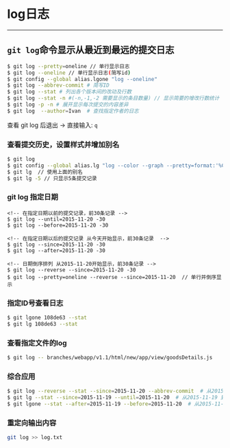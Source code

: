 # log日志
---
## `git log`命令显示从最近到最远的提交日志
```bash
$ git log --pretty=oneline // 单行显示日志
$ git log --oneline // 单行显示日志(简写id)
$ git config --global alias.lgone "log --oneline"
$ git log --abbrev-commit # 简写ID
$ git log --stat # 列出各个版本间的改动及行数
$ git log --stat -n #(-n,-1,-2 需要显示的条目数量) // 显示简要的增改行数统计
$ git log -p -n # 展开显示每次提交的内容差异
$ git log  --author=Ivan  # 查找指定作者的日志

```
查看 git log 后退出 -> 直接输入: `q`

### 查看提交历史，设置样式并增加别名
```bash
$ git log
$ git config --global alias.lg "log --color --graph --pretty=format:'%Cred%h%Creset -%C(yellow)%d%Creset %s %Cgreen(%cr) %C(bold blue)<%an>%Creset' --abbrev-commit --stat"   // 定义历史记录格式的别名, 以后只需 git lg 即可
$ git lg  // 使用上面的别名
$ git lg -5 // 只显示5条提交记录
```

### git log 指定日期
```git
<!-- 在指定日期以前的提交记录，前30条记录 -->
$ git log --until=2015-11-20 -30  
$ git log --before=2015-11-20 -30  
```
```git
<!-- 在指定日期以后的提交记录 从今天开始显示，前30条记录  -->
$ git log --since=2015-11-20 -30  
$ git log --after=2015-11-20 -30

<!-- 日期倒序排列 从2015-11-20开始显示，前30条记录 -->
$ git log --reverse --since=2015-11-20 -30
$ git log --pretty=oneline --reverse --since=2015-11-20  // 单行并倒序显示

```
### 指定ID号查看日志
```bash
$ git lgone 108de63 --stat
$ git lg 108de63 --stat
```
### 查看指定文件的log
```bash
$ git log -- branches/webapp/v1.1/html/new/app/view/goodsDetails.js
```
### 综合应用
```bash
$ git log --reverse --stat --since=2015-11-20 --abbrev-commit  # 从2015-11-19以后的所有记录倒序排列并缩写ID
$ git lg --stat --since=2015-11-19 --until=2015-11-20  # 从2015-11-19 到 2015-11-20的提交记录
$ git lgone --stat --after=2015-11-19 --before=2015-11-20  # 从2015-11-19 到 2015-11-20的提交记录 同上
```
### 重定向输出内容
```bash
git log >> log.txt
```
